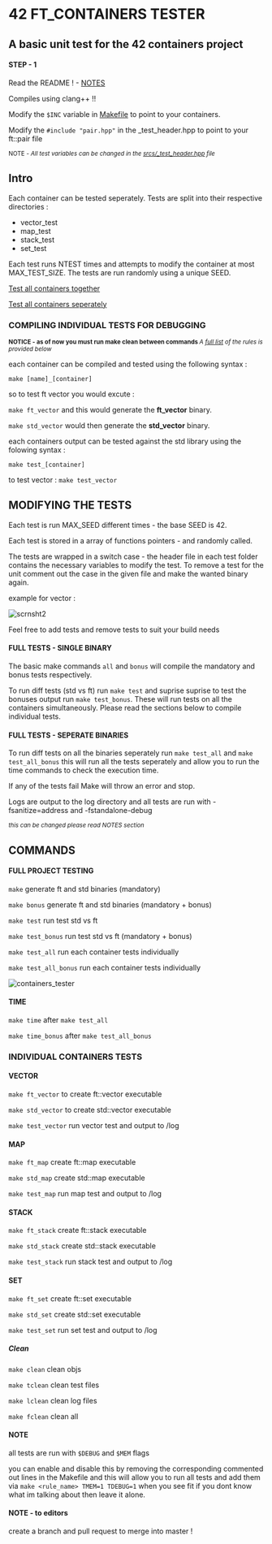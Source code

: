 # 42 FT_CONTAINERS TESTER
## A basic unit test for the 42 containers project
#### STEP - 1

Read the README ! - [NOTES](#NOTE)

Compiles using clang++ !!

Modify the ```$INC``` variable in [Makefile](#https://github.com/5atchm1n/ft_containers-tester-42/blob/master/Makefile) to point to your containers.

Modify the `#include "pair.hpp"` in the _test_header.hpp to point to your ft::pair file 

<sub>NOTE - *All test variables can be changed in the [srcs/_test_header.hpp](#https://github.com/5atchm1n/ft_containers-tester-42/blob/master/srcs/_test_header.hpp) file*</sub>

## Intro

Each container can be tested seperately. Tests are split into their respective directories :
<ul>
<li> vector_test
<li> map_test
<li> stack_test
<li> set_test
</ul>

Each test runs NTEST times and attempts to modify the container at most MAX_TEST_SIZE. The tests are run randomly using a unique SEED.

[Test all containers together](#FULL-TESTS-SINGLE-BINARY)

[Test all containers seperately](#FULL-TEST-SEPERATE-BINARIES)

### COMPILING INDIVIDUAL TESTS FOR DEBUGGING

<sub> <b>NOTICE - as of now you must run make clean between commands </b> </sub>
<sub>*A [full list](#COMMANDS) of the rules is provided below*</sub>

each container can be compiled and tested using the following syntax :

```make [name]_[container]```

so to test ft vector you would excute :

```make ft_vector``` and this would generate the **ft_vector** binary.

```make std_vector``` would then generate the **std_vector** binary.

each containers output can be tested against the std library using the folowing syntax :

```make test_[container]```

to test vector : ```make test_vector```
## MODIFYING THE TESTS

Each test is run MAX_SEED different times - the base SEED is 42.

Each test is stored in a array of functions pointers - and randomly called.

The tests are wrapped in a switch case - the header file in each test folder contains
the necessary variables to modify the test. To remove a test for the unit comment out
the case in the given file and make the wanted binary again.

example for vector :

![scrnsht2](https://user-images.githubusercontent.com/61289826/158005653-54339d4f-d99d-497d-b0a6-cec9c4b7c27d.png)

Feel free to add tests and remove tests to suit your build needs
#### FULL TESTS - SINGLE BINARY

The basic make commands ```all``` and ```bonus``` will compile the mandatory and bonus tests respectively.

To run diff tests (std vs ft) run ```make test``` and suprise suprise to test the bonuses output
run ```make test_bonus```. These will run tests on all the containers simultaneously. Please read the sections below to compile individual tests.

#### FULL TESTS - SEPERATE BINARIES

To run diff tests on all the binaries seperately run ```make test_all``` and ```make test_all_bonus``` this will run all the tests seperately and allow you to run the time commands to check the execution time.

If any of the tests fail Make will throw an error and stop.

Logs are output to the log directory and all tests are run with -fsanitize=address and -fstandalone-debug

<sub>*this can be changed please read NOTES section*</sub>
## COMMANDS
#### FULL PROJECT TESTING

```make```              generate ft and std binaries (mandatory)

```make bonus```        generate ft and std binaries (mandatory + bonus)

```make test```         run test std vs ft

```make test_bonus```   run test std vs ft (mandatory + bonus)

```make test_all```      run each container tests individually

```make test_all_bonus``` run each container tests individually

![containers_tester](https://user-images.githubusercontent.com/61289826/158044256-5ee131c2-3317-4d57-8826-dbe8e8283ed7.png)

#### TIME

```make time```  after ```make test_all```

```make time_bonus```  after ```make test_all_bonus```

### INDIVIDUAL CONTAINERS TESTS
#### VECTOR

```make ft_vector``` to create ft::vector executable

```make std_vector```   to create std::vector executable

```make test_vector```  run vector test and output to /log
#### MAP
```make ft_map```		create ft::map executable

```make std_map```		create std::map executable

```make test_map```		run map test and output to /log
#### STACK
```make ft_stack```		create ft::stack executable

```make std_stack```	create std::stack executable

```make test_stack```	run stack test and output to /log
#### SET
```make ft_set```		create ft::set executable

```make std_set```		create std::set executable

```make test_set```		run set test and output to /log
##### Clean
```make clean```		clean objs

```make tclean```       clean test files

```make lclean```       clean log files

```make fclean```       clean all

#### NOTE
all tests are run with ```$DEBUG``` and ```$MEM``` flags

you can enable and disable this by removing the corresponding commented out lines in the Makefile 
and this will allow you to run all tests and add them via ```make <rule_name> TMEM=1 TDEBUG=1```
when you see fit if you dont know what im talking about then leave it alone.

#### NOTE - to editors
create a branch and pull request to merge into master !